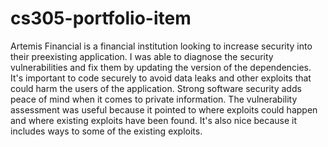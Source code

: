 # cs305-portfolio-item
Artemis Financial is a financial institution looking to increase security into their preexisting application. I was able to diagnose the security vulnerabilities and fix them by updating the version of the dependencies. It's important to code securely to avoid data leaks and other exploits that could harm the users of the application. Strong software security adds peace of mind when it comes to private information. The vulnerability assessment was useful because it pointed to where exploits could happen and where existing exploits have been found. It's also nice because it includes ways to some of the existing exploits.  
